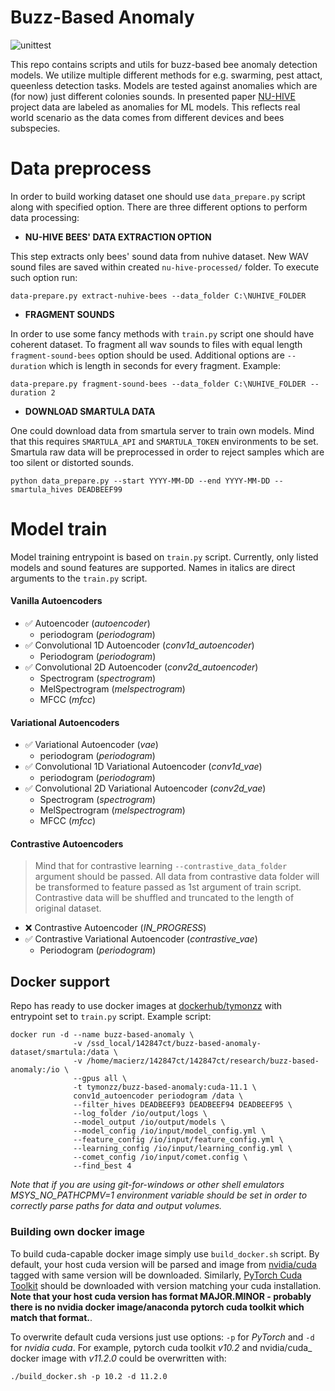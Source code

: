 # Buzz-Based Anomaly

![unittest](https://github.com/tymons/buzz-based-anomaly/actions/workflows/code-check-anaconda.yml/badge.svg)

This repo contains scripts and utils for buzz-based bee anomaly detection models. We utilize multiple different methods for e.g. swarming, pest attact, queenless detection tasks.
Models are tested against anomalies which are (for now) just different colonies sounds. In presented paper [NU-HIVE](https://zenodo.org/record/1321278) project data are labeled as anomalies for ML models. This reflects real world scenario
as the data comes from different devices and bees subspecies. 

# Data preprocess

In order to build working dataset one should use ```data_prepare.py``` script along with specified option.
There are three different options to perform data processing: 
 
* **NU-HIVE BEES' DATA EXTRACTION OPTION**


This step extracts only bees' sound data from nuhive dataset. New WAV sound files
are saved within created `nu-hive-processed/` folder. 
To execute such option run:

```shell
data-prepare.py extract-nuhive-bees --data_folder C:\NUHIVE_FOLDER
```

* **FRAGMENT SOUNDS**  

In order to use some fancy methods with `train.py` script one should have coherent dataset. To fragment
all wav sounds to files with equal length `fragment-sound-bees` option should be used. Additional options are
`--duration` which is length in seconds for every fragment. Example:

```shell
data-prepare.py fragment-sound-bees --data_folder C:\NUHIVE_FOLDER --duration 2
```

* **DOWNLOAD SMARTULA DATA**

One could download data from smartula server to train own models. Mind that this requires `SMARTULA_API` and `SMARTULA_TOKEN` environments to be set.
Smartula raw data will be preprocessed in order to reject samples which are too silent or distorted sounds.

```shell
python data_prepare.py --start YYYY-MM-DD --end YYYY-MM-DD --smartula_hives DEADBEEF99
```

# Model train
Model training entrypoint is based on `train.py` script. Currently, only listed models and sound features are supported.
Names in italics are direct arguments to the `train.py` script.

#### Vanilla Autoencoders
- :white_check_mark: Autoencoder (_autoencoder_)
  - periodogram (_periodogram_)
- :white_check_mark: Convolutional 1D Autoencoder (_conv1d_autoencoder_)
  - Periodogram (_periodogram_)
- :white_check_mark: Convolutional 2D Autoencoder (_conv2d_autoencoder_)
  - Spectrogram (_spectrogram_)
  - MelSpectrogram (_melspectrogram_)
  - MFCC (_mfcc_)

#### Variational Autoencoders
- :white_check_mark: Variational Autoencoder (_vae_)
  - periodogram (_periodogram_)
- :white_check_mark: Convolutional 1D Variational Autoencoder (_conv1d_vae_)
  - periodogram (_periodogram_)
- :white_check_mark: Convolutional 2D Variational Autoencoder (_conv2d_vae_)
  - Spectrogram (_spectrogram_)
  - MelSpectrogram (_melspectrogram_)
  - MFCC (_mfcc_)
  
#### Contrastive Autoencoders

>Mind that for contrastive learning `--contrastive_data_folder` argument should be passed. 
All data from contrastive data folder will be transformed to feature passed as 1st argument of train script.
Contrastive data will be shuffled and truncated to the length of original dataset.

- :x: Contrastive Autoencoder (_IN_PROGRESS_)
- :white_check_mark: Contrastive Variational Autoencoder (_contrastive_vae_)
  - Periodogram (_periodogram_)





## Docker support 

Repo has ready to use docker images at [dockerhub/tymonzz](https://hub.docker.com/repository/docker/tymonzz/buzz-based-anomaly)
with entrypoint set to `train.py` script. Example script: 

```shell
docker run -d --name buzz-based-anomaly \
              -v /ssd_local/142847ct/buzz-based-anomaly-dataset/smartula:/data \
              -v /home/macierz/142847ct/142847ct/research/buzz-based-anomaly:/io \
              --gpus all \
              -t tymonzz/buzz-based-anomaly:cuda-11.1 \
              conv1d_autoencoder periodogram /data \
              --filter_hives DEADBEEF93 DEADBEEF94 DEADBEEF95 \
              --log_folder /io/output/logs \
              --model_output /io/output/models \
              --model_config /io/input/model_config.yml \
              --feature_config /io/input/feature_config.yml \
              --learning_config /io/input/learning_config.yml \
              --comet_config /io/input/comet.config \
              --find_best 4
```

_Note that if you are using git-for-windows or other shell emulators MSYS_NO_PATHCPMV=1 environment variable should be set 
in order to correctly parse paths for data and output volumes._
### Building own docker image

To build cuda-capable docker image simply use `build_docker.sh` script. By default, your 
host cuda version will be parsed and image from [nvidia/cuda](https://hub.docker.com/r/nvidia/cuda) tagged with same version
will be downloaded. Similarly, [PyTorch Cuda Toolkit](https://pytorch.org/) should be downloaded with
version matching your cuda installation. **Note that your host cuda version has format MAJOR.MINOR - probably there is no nvidia docker image/anaconda pytorch cuda toolkit which match that format.**. 

To overwrite default cuda versions just use options: `-p` for _PyTorch_ and `-d` for _nvidia cuda_.
For example, pytorch cuda toolkit _v10.2_ and nvidia/cuda_ docker image with _v11.2.0_ could be overwritten with:

```shell
./build_docker.sh -p 10.2 -d 11.2.0
```

